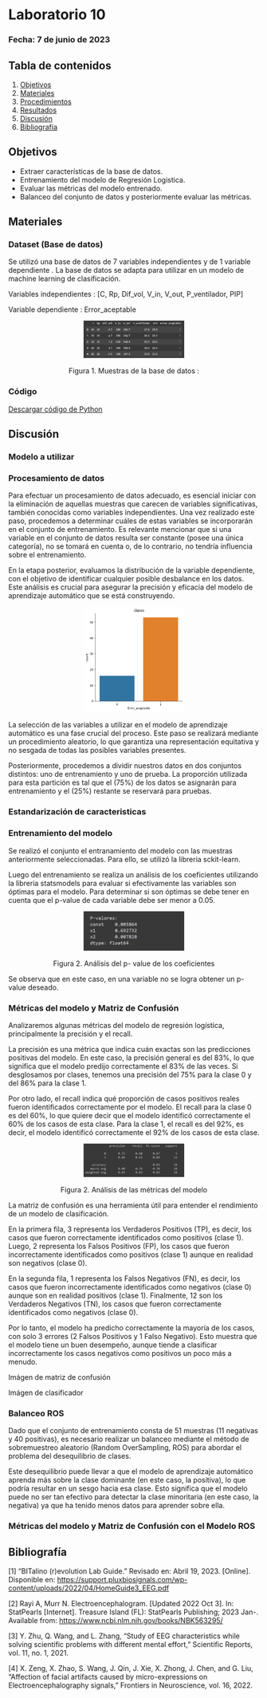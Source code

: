 # Laboratorio 10

### Fecha: 7 de junio de 2023



## Tabla de contenidos
 1. [Objetivos](https://github.com/MateoPortal/IntroSenales/blob/main/Documentaci%C3%B3n/Laboratorio5/Desarrollo.md#objetivos)
 2. [Materiales](https://github.com/MateoPortal/IntroSenales/blob/main/Documentaci%C3%B3n/Laboratorio5/Desarrollo.md#materiales)
 3. [Procedimientos](https://github.com/MateoPortal/IntroSenales/blob/main/Documentaci%C3%B3n/Laboratorio5/Desarrollo.md#procedimientos)
 4. [Resultados](https://github.com/MateoPortal/IntroSenales/blob/main/Documentaci%C3%B3n/Laboratorio5/Desarrollo.md#resultados-del-ploteo-de-la-se%C3%B1al-en-python)
 5. [Discusión](https://github.com/MateoPortal/IntroSenales/blob/main/Documentaci%C3%B3n/Laboratorio5/Desarrollo.md#discusi%C3%B3n)
 6. [Bibliografía](https://github.com/MateoPortal/IntroSenales/blob/main/Documentaci%C3%B3n/Laboratorio5/Desarrollo.md#bibliograf%C3%ADa)

## Objetivos

* Extraer características de la base de datos.
* Entrenamiento del modelo de Regresión Logistica.
* Evaluar las métricas del modelo entrenado. 
* Balanceo del conjunto de datos y posteriormente evaluar las métricas.

## Materiales

### Dataset (Base de datos)

Se utilizó una base de datos de 7 variables independientes y de 1 variable dependiente . La base de datos se adapta para utilizar en un modelo de machine learning de clasificación.

Variables independientes : [C, Rp, Dif_vol, V_in, V_out, P_ventilador, PIP]   </p>
Variable dependiente : Error_aceptable   </p>



<p align="center">
  <img src="https://github.com/MateoPortal/IntroSenales/blob/main/ISB/Laboratorios/Regresion%20logistica%20-%20Balanceo%20ROS/Imagenes/muestradedatos.JPG" alt="2hilo" width="40%">
  </p>

 <p align="center">
 Figura 1. Muestras de la base de datos : </em>
  </p>


### Código 

[Descargar código de Python](https://github.com/MateoPortal/IntroSenales/blob/main/Documentaci%C3%B3n/Laboratorio5/py.txt)

## Discusión

### Modelo a utilizar



### Procesamiento de datos

Para efectuar un procesamiento de datos adecuado, es esencial iniciar con la eliminación de aquellas muestras que carecen de variables significativas, también conocidas como variables independientes. Una vez realizado este paso, procedemos a determinar cuáles de estas variables se incorporarán en el conjunto de entrenamiento. Es relevante mencionar que si una variable en el conjunto de datos resulta ser constante (posee una única categoría), no se tomará en cuenta o, de lo contrario, no tendría influencia sobre el entrenamiento.

En la etapa posterior, evaluamos la distribución de la variable dependiente, con el objetivo de identificar cualquier posible desbalance en los datos. Este análisis es crucial para asegurar la precisión y eficacia del modelo de aprendizaje automático que se está construyendo.

<p align="center">
  <img src="https://github.com/MateoPortal/IntroSenales/blob/main/ISB/Laboratorios/Regresion%20logistica%20-%20Balanceo%20ROS/Imagenes/balanceo1.png" alt="2hilo" width="40%">
  </p>

La selección de las variables a utilizar en el modelo de aprendizaje automático es una fase crucial del proceso. Este paso se realizará mediante un procedimiento aleatorio, lo que garantiza una representación equitativa y no sesgada de todas las posibles variables presentes.

Posteriormente, procedemos a dividir nuestros datos en dos conjuntos distintos: uno de entrenamiento y uno de prueba. La proporción utilizada para esta partición es tal que el (75%) de los datos se asignarán para entrenamiento y el (25%) restante se reservará para pruebas.


### Estandarización de caracteristicas




### Entrenamiento del modelo

Se realizó el conjunto el entranamiento del modelo con las muestras anteriormente seleccionadas. Para ello, se utilizó la libreria sckit-learn. 

Luego del entrenamiento se realiza un análisis de los coeficientes utilizando la libreria statsmodels para evaluar si efectivamente las variables son óptimas para el modelo. Para determinar si son óptimas se debe tener en cuenta que el p-value de cada variable debe ser menor a 0.05. 

<p align="center">
  <img src="https://github.com/MateoPortal/IntroSenales/blob/main/ISB/Laboratorios/Regresion%20logistica%20-%20Balanceo%20ROS/Imagenes/Captura.JPG" alt="2hilo" width="40%">
  </p>

<p align="center">
 Figura 2. Análisis del p- value de los coeficientes  </em>
  </p>

Se observa que en este caso, en una variable no se logra obtener un p-value deseado. 

### Métricas del modelo y Matriz de Confusión

Analizaremos algunas métricas del modelo de regresión logística, principalmente la precisión y el recall.

La precisión es una métrica que indica cuán exactas son las predicciones positivas del modelo. En este caso, la precisión general es del 83%, lo que significa que el modelo predijo correctamente el 83% de las veces. Si desglosamos por clases, tenemos una precisión del 75% para la clase 0 y del 86% para la clase 1.

Por otro lado, el recall indica qué proporción de casos positivos reales fueron identificados correctamente por el modelo. El recall para la clase 0 es del 60%, lo que quiere decir que el modelo identificó correctamente el 60% de los casos de esta clase. Para la clase 1, el recall es del 92%, es decir, el modelo identificó correctamente el 92% de los casos de esta clase.

<p align="center">
  <img src="https://github.com/MateoPortal/IntroSenales/blob/main/ISB/Laboratorios/Regresion%20logistica%20-%20Balanceo%20ROS/Imagenes/metricasmodelo.JPG" alt="2hilo" width="40%">
  </p>


<p align="center">
 Figura 2. Análisis de las métricas del modelo  </em>
  </p>

La matriz de confusión es una herramienta útil para entender el rendimiento de un modelo de clasificación. 

En la primera fila, 3 representa los Verdaderos Positivos (TP), es decir, los casos que fueron correctamente identificados como positivos (clase 1). Luego, 2 representa los Falsos Positivos (FP), los casos que fueron incorrectamente identificados como positivos (clase 1) aunque en realidad son negativos (clase 0).

En la segunda fila, 1 representa los Falsos Negativos (FN), es decir, los casos que fueron incorrectamente identificados como negativos (clase 0) aunque son en realidad positivos (clase 1). Finalmente, 12 son los Verdaderos Negativos (TN), los casos que fueron correctamente identificados como negativos (clase 0).

Por lo tanto, el modelo ha predicho correctamente la mayoría de los casos, con solo 3 errores (2 Falsos Positivos y 1 Falso Negativo). Esto muestra que el modelo tiene un buen desempeño, aunque tiende a clasificar incorrectamente los casos negativos como positivos un poco más a menudo.

Imágen de matriz de confusión

Imágen de clasificador

### Balanceo ROS

Dado que el conjunto de entrenamiento consta de 51 muestras (11 negativas y 40 positivas), es necesario realizar un balanceo mediante el método de sobremuestreo aleatorio (Random OverSampling, ROS) para abordar el problema del desequilibrio de clases.

Este desequilibrio puede llevar a que el modelo de aprendizaje automático aprenda más sobre la clase dominante (en este caso, la positiva), lo que podría resultar en un sesgo hacia esa clase. Esto significa que el modelo puede no ser tan efectivo para detectar la clase minoritaria (en este caso, la negativa) ya que ha tenido menos datos para aprender sobre ella.

### Métricas del modelo y Matriz de Confusión con el Modelo ROS


## Bibliografía
[1] “BITalino (r)evolution Lab Guide.” Revisado en: Abril 19, 2023. [Online]. Disponible en: https://support.pluxbiosignals.com/wp-content/uploads/2022/04/HomeGuide3_EEG.pdf

[2] Rayi A, Murr N. Electroencephalogram. [Updated 2022 Oct 3]. In: StatPearls [Internet]. Treasure Island (FL): StatPearls Publishing; 2023 Jan-. Available from: https://www.ncbi.nlm.nih.gov/books/NBK563295/

[3] Y. Zhu, Q. Wang, and L. Zhang, “Study of EEG characteristics while solving scientific problems with different mental effort,” Scientific Reports, vol. 11, no. 1, 2021. 

[4] X. Zeng, X. Zhao, S. Wang, J. Qin, J. Xie, X. Zhong, J. Chen, and G. Liu, “Affection of facial artifacts caused by micro-expressions on Electroencephalography signals,” Frontiers in Neuroscience, vol. 16, 2022. 
